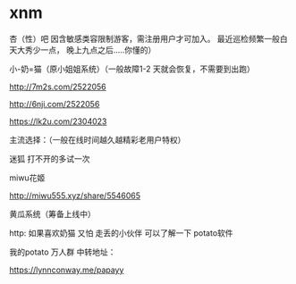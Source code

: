 # xnm


杏（性）吧
因含敏感类容限制游客，需注册用户才可加入。
最近巡检频繁一般白天大秀少一点，
晚上九点之后.....你懂的）



 
小-奶=猫（原小姐姐系统）（一般故障1-2 天就会恢复，不需要到出跑）

http://7m2s.com/2522056 


http://6nji.com/2522056


https://lk2u.com/2304023

主流选择：（一般在线时间越久越精彩老用户特权）

迷狐      打不开的多试一次



 
miwu花姬

 http://miwu555.xyz/share/5546065

 黄瓜系统（筹备上线中）
 
 http:
 如果喜欢奶猫 又怕 走丢的小伙伴   可以了解一下  potato软件

我的potato 万人群 中转地址：

https://lynnconway.me/papayy
 


